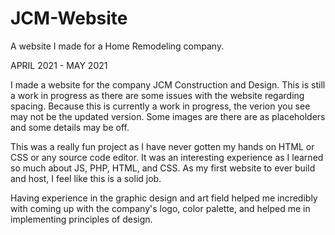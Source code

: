 # JCM-Website
A website I made for a Home Remodeling company.

APRIL 2021 - MAY 2021

I made a website for the company JCM Construction and Design. This is still a work in progress as there are some issues with the website regarding spacing.
Because this is currently a work in progress, the verion you see may not be the updated version. Some images are there are as placeholders and some details may be off.

This was a really fun project as I have never gotten my hands on HTML or CSS or any source code editor. It was an interesting experience as I learned 
so much about JS, PHP, HTML, and CSS. As my first website to ever build and host, I feel like this is a solid job. 

Having experience in the graphic design and art field helped me incredibly with coming up with the company's logo, color palette, and helped me in implementing principles of 
design.
